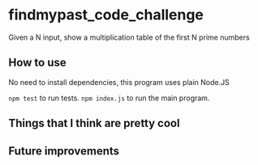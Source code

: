 # findmypast_code_challenge
Given a N input, show a multiplication table of the first N prime numbers

## How to use
No need to install dependencies, this program uses plain Node.JS

`npm test` to run tests.
`npm index.js` to run the main program.

## Things that I think are pretty cool

## Future improvements
